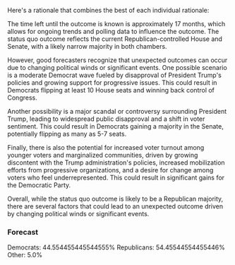 Here's a rationale that combines the best of each individual rationale:

The time left until the outcome is known is approximately 17 months, which allows for ongoing trends and polling data to influence the outcome. The status quo outcome reflects the current Republican-controlled House and Senate, with a likely narrow majority in both chambers.

However, good forecasters recognize that unexpected outcomes can occur due to changing political winds or significant events. One possible scenario is a moderate Democrat wave fueled by disapproval of President Trump's policies and growing support for progressive issues. This could result in Democrats flipping at least 10 House seats and winning back control of Congress.

Another possibility is a major scandal or controversy surrounding President Trump, leading to widespread public disapproval and a shift in voter sentiment. This could result in Democrats gaining a majority in the Senate, potentially flipping as many as 5-7 seats.

Finally, there is also the potential for increased voter turnout among younger voters and marginalized communities, driven by growing discontent with the Trump administration's policies, increased mobilization efforts from progressive organizations, and a desire for change among voters who feel underrepresented. This could result in significant gains for the Democratic Party.

Overall, while the status quo outcome is likely to be a Republican majority, there are several factors that could lead to an unexpected outcome driven by changing political winds or significant events.

### Forecast

Democrats: 44.554455445544555%
Republicans: 54.45544554455446%
Other: 5.0%